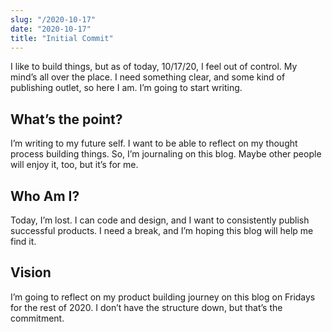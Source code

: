 ```yaml
---
slug: "/2020-10-17"
date: "2020-10-17"
title: "Initial Commit"
---
```

I like to build things, but as of today, 10/17/20, I feel out of control. My mind’s all over the place. I need something clear, and some kind of publishing outlet, so here I am. I’m going to start writing.


## What’s the point?
I’m writing to my future self. I want to be able to reflect on my thought process building things. So, I’m journaling on this blog. Maybe other people will enjoy it, too, but it’s for me.


## Who Am I?
Today, I’m lost. I can code and design, and I want to consistently publish successful products. I need a break, and I’m hoping this blog will help me find it.


## Vision
I’m going to reflect on my product building journey on this blog on Fridays for the rest of 2020. I don’t have the structure down, but that’s the commitment.

